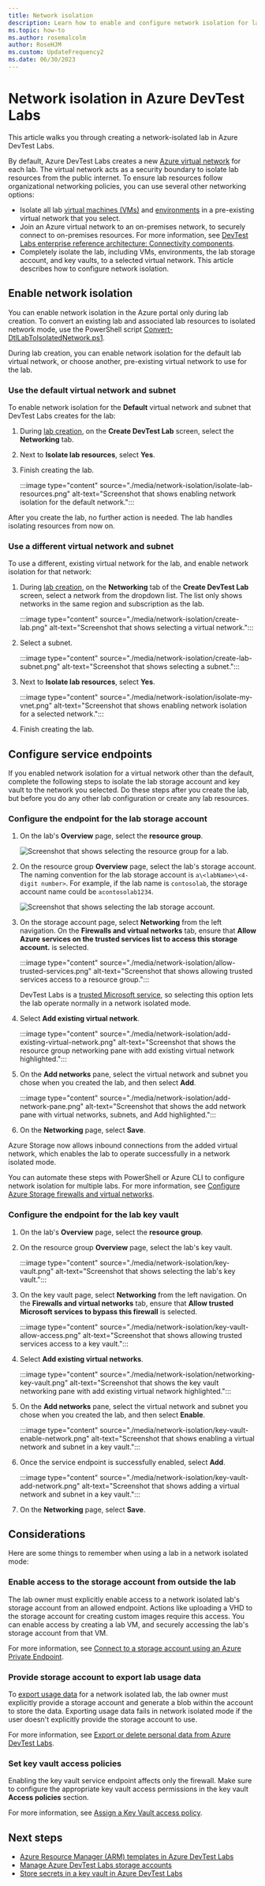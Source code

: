 ```yaml
---
title: Network isolation
description: Learn how to enable and configure network isolation for labs in Azure DevTest Labs.
ms.topic: how-to
ms.author: rosemalcolm
author: RoseHJM
ms.custom: UpdateFrequency2
ms.date: 06/30/2023
---
```


# Network isolation in Azure DevTest Labs

This article walks you through creating a network-isolated lab in Azure DevTest Labs.

By default, Azure DevTest Labs creates a new [Azure virtual network](../virtual-network/virtual-networks-overview.md) for each lab. The virtual network acts as a security boundary to isolate lab resources from the public internet. To ensure lab resources follow organizational networking policies, you can use several other networking options:

- Isolate all lab [virtual machines (VMs)](devtest-lab-configure-vnet.md) and [environments](connect-environment-lab-virtual-network.md) in a pre-existing virtual network that you select.
- Join an Azure virtual network to an on-premises network, to securely connect to on-premises resources. For more information, see [DevTest Labs enterprise reference architecture: Connectivity components](devtest-lab-reference-architecture.md#connectivity-components).
- Completely isolate the lab, including VMs, environments, the lab storage account, and key vaults, to a selected virtual network. This article describes how to configure network isolation.

## Enable network isolation

You can enable network isolation in the Azure portal only during lab creation. To convert an existing lab and associated lab resources to isolated network mode, use the PowerShell script [Convert-DtlLabToIsolatedNetwork.ps1](https://github.com/Azure/azure-devtestlab/blob/master/Tools/ConvertDtlLabToIsolatedNetwork/Convert-DtlLabToIsolatedNetwork.ps1).

During lab creation, you can enable network isolation for the default lab virtual network, or choose another, pre-existing virtual network to use for the lab.

### Use the default virtual network and subnet

To enable network isolation for the **Default** virtual network and subnet that DevTest Labs creates for the lab:

1. During [lab creation](devtest-lab-create-lab.md), on the **Create DevTest Lab** screen, select the **Networking** tab.
1. Next to **Isolate lab resources**, select **Yes**.
1. Finish creating the lab.

   :::image type="content" source="./media/network-isolation/isolate-lab-resources.png" alt-text="Screenshot that shows enabling network isolation for the default network.":::

After you create the lab, no further action is needed. The lab handles isolating resources from now on.

### Use a different virtual network and subnet

To use a different, existing virtual network for the lab, and enable network isolation for that network:

1. During [lab creation](devtest-lab-create-lab.md), on the **Networking** tab of the **Create DevTest Lab** screen, select a network from the dropdown list. The list only shows networks in the same region and subscription as the lab.

   :::image type="content" source="./media/network-isolation/create-lab.png" alt-text="Screenshot that shows selecting a virtual network.":::   

1. Select a subnet.

   :::image type="content" source="./media/network-isolation/create-lab-subnet.png" alt-text="Screenshot that shows selecting a subnet.":::

1. Next to **Isolate lab resources**, select **Yes**.

   :::image type="content" source="./media/network-isolation/isolate-my-vnet.png" alt-text="Screenshot that shows enabling network isolation for a selected network.":::

1. Finish creating the lab.

<a name="steps-to-follow-post-lab-creation"></a>
## Configure service endpoints

If you enabled network isolation for a virtual network other than the default, complete the following steps to isolate the lab storage account and key vault to the network you selected. Do these steps after you create the lab, but before you do any other lab configuration or create any lab resources.

### Configure the endpoint for the lab storage account

1. On the lab's **Overview** page, select the **resource group**. 

   ![Screenshot that shows selecting the resource group for a lab.](./media/network-isolation/contoso-lab.png)

1. On the resource group **Overview** page, select the lab's storage account. The naming convention for the lab storage account is `a\<labName>\<4-digit number>`. For example, if the lab name is `contosolab`, the storage account name could be `acontosolab1234`.

   ![Screenshot that shows selecting the lab storage account.](./media/network-isolation/contoso-test.png)

1. On the storage account page, select **Networking** from the left navigation. On the **Firewalls and virtual networks** tab, ensure that **Allow Azure services on the trusted services list to access this storage account.** is selected.
 
     :::image type="content" source="./media/network-isolation/allow-trusted-services.png" alt-text="Screenshot that shows allowing trusted services access to a resource group.":::

   DevTest Labs is a [trusted Microsoft service](../storage/common/storage-network-security.md#trusted-microsoft-services), so selecting this option lets the lab operate normally in a network isolated mode.

1. Select **Add existing virtual network**.

     :::image type="content" source="./media/network-isolation/add-existing-virtual-network.png" alt-text="Screenshot that shows the resource group networking pane with add existing virtual network highlighted.":::

1. On the **Add networks** pane, select the virtual network and subnet you chose when you created the lab, and then select **Add**.

      :::image type="content" source="./media/network-isolation/add-network-pane.png" alt-text="Screenshot that shows the add network pane with virtual networks, subnets, and Add highlighted.":::

1. On the **Networking** page, select **Save**.
 

Azure Storage now allows inbound connections from the added virtual network, which enables the lab to operate successfully in a network isolated mode.

You can automate these steps with PowerShell or Azure CLI to configure network isolation for multiple labs. For more information, see [Configure Azure Storage firewalls and virtual networks](../storage/common/storage-network-security.md).

### Configure the endpoint for the lab key vault

1. On the lab's **Overview** page, select the **resource group**. 

1. On the resource group **Overview** page, select the lab's key vault.

   :::image type="content" source="./media/network-isolation/key-vault.png" alt-text="Screenshot that shows selecting the lab's key vault.":::

1. On the key vault page, select **Networking** from the left navigation. On the **Firewalls and virtual networks** tab, ensure that **Allow trusted Microsoft services to bypass this firewall** is selected.

   :::image type="content" source="./media/network-isolation/key-vault-allow-access.png" alt-text="Screenshot that shows allowing trusted services access to a key vault.":::

1. Select **Add existing virtual networks**.
 
    :::image type="content" source="./media/network-isolation/networking-key-vault.png" alt-text="Screenshot that shows the key vault networking pane with add existing virtual network highlighted.":::

1. On the **Add networks** pane, select the virtual network and subnet you chose when you created the lab, and then select **Enable**.
 
    :::image type="content" source="./media/network-isolation/key-vault-enable-network.png" alt-text="Screenshot that shows enabling a virtual network and subnet in a key vault.":::

1. Once the service endpoint is successfully enabled, select **Add**.
 
    :::image type="content" source="./media/network-isolation/key-vault-add-network.png" alt-text="Screenshot that shows adding a virtual network and subnet in a key vault.":::
1. On the **Networking** page, select **Save**.

## Considerations

Here are some things to remember when using a lab in a network isolated mode:

### Enable access to the storage account from outside the lab

The lab owner must explicitly enable access to a network isolated lab's storage account from an allowed endpoint. Actions like uploading a VHD to the storage account for creating custom images require this access. You can enable access by creating a lab VM, and securely accessing the lab's storage account from that VM.

For more information, see [Connect to a storage account using an Azure Private Endpoint](../private-link/tutorial-private-endpoint-storage-portal.md).

### Provide storage account to export lab usage data

To [export usage data](personal-data-delete-export.md) for a network isolated lab, the lab owner must explicitly provide a storage account and generate a blob within the account to store the data. Exporting usage data fails in network isolated mode if the user doesn't explicitly provide the storage account to use.

For more information, see [Export or delete personal data from Azure DevTest Labs](personal-data-delete-export.md).

### Set key vault access policies

Enabling the key vault service endpoint affects only the firewall. Make sure to configure the appropriate key vault access permissions in the key vault **Access policies** section.

For more information, see [Assign a Key Vault access policy](../key-vault/general/assign-access-policy.md).

## Next steps

- [Azure Resource Manager (ARM) templates in Azure DevTest Labs](devtest-lab-use-arm-and-powershell-for-lab-resources.md)
- [Manage Azure DevTest Labs storage accounts](encrypt-storage.md)
- [Store secrets in a key vault in Azure DevTest Labs](devtest-lab-store-secrets-in-key-vault.md)